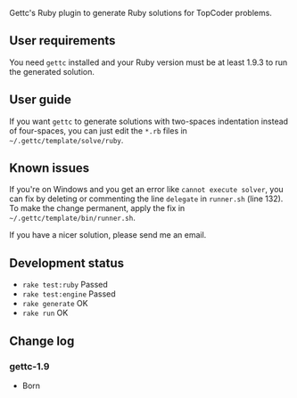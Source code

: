 Gettc's Ruby plugin to generate Ruby solutions for TopCoder problems.

## User requirements

You need `gettc` installed and your Ruby version must be at least 1.9.3 to run
the generated solution.

## User guide

If you want `gettc` to generate solutions with two-spaces indentation instead
of four-spaces, you can just edit the `*.rb` files in 
`~/.gettc/template/solve/ruby`.

## Known issues

If you're on Windows and you get an error like `cannot execute solver`, you can
fix by deleting or commenting the line `delegate` in `runner.sh` (line 132). To
make the change permanent, apply the fix in `~/.gettc/template/bin/runner.sh`.

If you have a nicer solution, please send me an email.

## Development status

* `rake test:ruby` Passed
* `rake test:engine` Passed
* `rake generate` OK
* `rake run` OK

## Change log

### gettc-1.9

* Born
